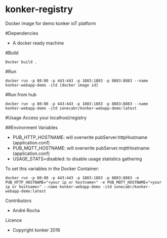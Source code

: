 # konker-registry
Docker image for demo konker ioT platform

#Dependencies
  * A docker ready machine

#Build
```
Docker build .
```

#Run
```
docker run -p 80:80 -p 443:443 -p 1883:1883 -p 8883:8883 --name konker-webapp-demo -itd [docker image id]
```

#Run from hub
```
docker run -p 80:80 -p 443:443 -p 1883:1883 -p 8883:8883 --name konker-webapp-demo -itd sonecabr/konker-webapp-demo:latest
```

#Usage
Access your localhost/registry


##Environment Variables

* PUB\_HTTP\_HOSTNAME: will overwrite pubServer.httpHostname (application.conf)
* PUB\_MQTT\_HOSTNAME: will overwrite pubServer.mqttHostname (application.conf)
* USAGE_STATS=disabled: to disable usage statistics gathering

To set this variables in the Docker Container:

` docker run -p 80:80 -p 443:443 -p 1883:1883 -p 8883:8883 -e PUB_HTTP_HOSTNAME="<your ip or hostname>" -e PUB_MQTT_HOSTNAME="<your ip or hostname>" --name konker-webapp-demo -itd sonecabr/konker-webapp-demo:latest `


Contributors
  * André Rocha

Licence
  * Copyright konker 2016
